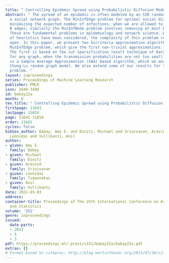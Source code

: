 ```yaml
---
title: " Controlling Epidemic Spread using Probabilistic Diffusion Models on Networks "
abstract: " The spread of an epidemic is often modeled by an SIR random process on
  a social network graph. The MinInfEdge problem for optimal social distancing involves
  minimizing the expected number of infections, when we are allowed to break at most
  B edges; similarly the MinInfNode problem involves removing at most B vertices.
  These are fundamental problems in epidemiology and network science. While a number
  of heuristics have been considered, the complexity of this problem remains generally
  open. In this paper, we present two bicriteria approximation algorithms for the
  MinInfEdge problem, which give the first non-trivial approximations for this problem.
  The first is based on the cut sparsification result technique of Karger, which works
  for any graph, when the transmission probabilities are not too small. The second
  is a Sample Average Approximation (SAA) based algorithm, which we analyze for the
  Chung-Lu random graph model. We also extend some of our results for the MinInfNode
  problem. "
layout: inproceedings
series: Proceedings of Machine Learning Research
publisher: PMLR
issn: 2640-3498
id: babay22a
month: 0
tex_title: " Controlling Epidemic Spread using Probabilistic Diffusion Models on Networks "
firstpage: 11641
lastpage: 11654
page: 11641-11654
order: 11641
cycles: false
bibtex_author: Babay, Amy E. and Dinitz, Michael and Srinivasan, Aravind and Tsepenekas,
  Leonidas and Vullikanti, Anil
author:
- given: Amy E.
  family: Babay
- given: Michael
  family: Dinitz
- given: Aravind
  family: Srinivasan
- given: Leonidas
  family: Tsepenekas
- given: Anil
  family: Vullikanti
date: 2022-05-03
address:
container-title: Proceedings of The 25th International Conference on Artificial Intelligence
  and Statistics
volume: '151'
genre: inproceedings
issued:
  date-parts:
  - 2022
  - 5
  - 3
pdf: https://proceedings.mlr.press/v151/babay22a/babay22a.pdf
extras: []
# Format based on citeproc: http://blog.martinfenner.org/2013/07/30/citeproc-yaml-for-bibliographies/
---
```


